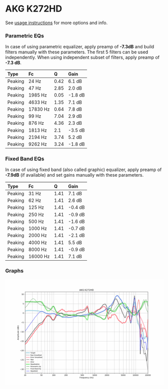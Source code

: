 # AKG K272HD
See [usage instructions](https://github.com/jaakkopasanen/AutoEq#usage) for more options and info.

### Parametric EQs
In case of using parametric equalizer, apply preamp of **-7.3dB** and build filters manually
with these parameters. The first 5 filters can be used independently.
When using independent subset of filters, apply preamp of **-7.3 dB**.

| Type    | Fc       |    Q | Gain    |
|:--------|:---------|:-----|:--------|
| Peaking | 24 Hz    | 0.42 | 6.1 dB  |
| Peaking | 47 Hz    | 2.85 | 2.0 dB  |
| Peaking | 1985 Hz  | 0.05 | -1.8 dB |
| Peaking | 4633 Hz  | 1.35 | 7.1 dB  |
| Peaking | 17830 Hz | 0.64 | 7.8 dB  |
| Peaking | 99 Hz    | 7.04 | 2.9 dB  |
| Peaking | 876 Hz   | 4.36 | 2.3 dB  |
| Peaking | 1813 Hz  | 2.1  | -3.5 dB |
| Peaking | 2194 Hz  | 3.74 | 5.2 dB  |
| Peaking | 9262 Hz  | 3.24 | -1.8 dB |

### Fixed Band EQs
In case of using fixed band (also called graphic) equalizer, apply preamp of **-7.9dB**
(if available) and set gains manually with these parameters.

| Type    | Fc       |    Q | Gain    |
|:--------|:---------|:-----|:--------|
| Peaking | 31 Hz    | 1.41 | 7.1 dB  |
| Peaking | 62 Hz    | 1.41 | 2.6 dB  |
| Peaking | 125 Hz   | 1.41 | -0.4 dB |
| Peaking | 250 Hz   | 1.41 | -0.9 dB |
| Peaking | 500 Hz   | 1.41 | -1.6 dB |
| Peaking | 1000 Hz  | 1.41 | -0.7 dB |
| Peaking | 2000 Hz  | 1.41 | -2.1 dB |
| Peaking | 4000 Hz  | 1.41 | 5.5 dB  |
| Peaking | 8000 Hz  | 1.41 | -0.9 dB |
| Peaking | 16000 Hz | 1.41 | 7.1 dB  |

### Graphs
![](./AKG%20K272HD.png)